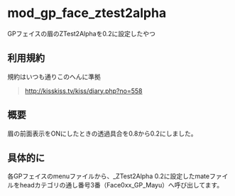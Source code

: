 # mod_gp_face_ztest2alpha
GPフェイスの眉のZTest2Alphaを0.2に設定したやつ
## 利用規約
規約はいつも通りこのへんに準拠
> <http://kisskiss.tv/kiss/diary.php?no=558>
## 概要
眉の前面表示をONにしたときの透過具合を0.8から0.2にしました。
## 具体的に
各GPフェイスのmenuファイルから、_ZTest2Alpha 0.2に設定したmateファイルをheadカテゴリの通し番号3番（Face0xx_GP_Mayu）へ呼び出してます。  
